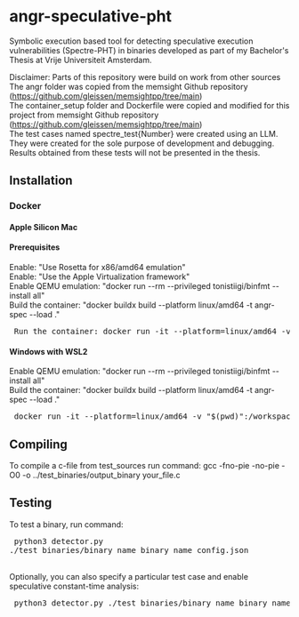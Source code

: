 # angr-speculative-pht
Symbolic execution based tool for detecting speculative execution vulnerabilities (Spectre-PHT) in binaries developed as part of my Bachelor's Thesis at Vrije Universiteit Amsterdam.  
  
Disclaimer: Parts of this repository were build on work from other sources  
The angr folder was copied from the memsight Github repository (https://github.com/gleissen/memsightpp/tree/main)  
The container_setup folder and Dockerfile were copied and modified for this project from memsight Github repository (https://github.com/gleissen/memsightpp/tree/main)  
The test cases named spectre_test{Number} were created using an LLM. They were created for the sole purpose of development and debugging. Results obtained from these tests will not be presented in the thesis.
## Installation
### Docker
#### Apple Silicon Mac
#### Prerequisites
Enable: "Use Rosetta for x86/amd64 emulation"  
Enable: "Use the Apple Virtualization framework"  
Enable QEMU emulation: "docker run --rm --privileged tonistiigi/binfmt --install all"  
Build the container: "docker buildx build --platform linux/amd64 -t angr-spec --load ."  
<pre> Run the container: docker run -it --platform=linux/amd64 -v "$(pwd)":/workspace -w /workspace angr-spec</pre>
#### Windows with WSL2
Enable QEMU emulation: "docker run --rm --privileged tonistiigi/binfmt --install all"  
Build the container: "docker buildx build --platform linux/amd64 -t angr-spec --load ."  
<pre> docker run -it --platform=linux/amd64 -v "$(pwd)":/workspace -w /workspace angr-spec</pre>
## Compiling 
To compile a c-file from test_sources run command: gcc -fno-pie -no-pie -O0 -o ../test_binaries/output_binary your_file.c
## Testing
To test a binary, run command: <pre> python3 detector.py ./test_binaries/binary_name binary_name_config.json</pre>  
Optionally, you can also specify a particular test case and enable speculative constant-time analysis:  
<pre> python3 detector.py ./test_binaries/binary_name binary_name_config.json --case_name --spec-ct</pre>
